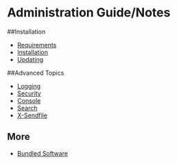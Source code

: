 Administration Guide/Notes
===========================


##Installation
- [Requirements](requirements.md)
- [Installation](installation.md)
- [Updating](updating.md)

##Advanced Topics
- [Logging](logging.md)
- [Security](security.md)
- [Console](console.md)
- [Search](search.md)
- [X-Sendfile](xsendfile.md)

## More
- [Bundled Software](bundled_software.md)
